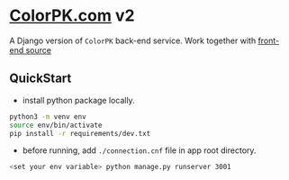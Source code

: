 # [ColorPK.com](https://www.colorpk.com) v2

A Django version of `ColorPK` back-end service. Work together with [front-end source](https://github.com/im6/vp2-ui)

## QuickStart

* install python package locally.

```sh
python3 -m venv env
source env/bin/activate
pip install -r requirements/dev.txt
```

* before running, add `./connection.cnf` file in app root directory.

```sh
<set your env variable> python manage.py runserver 3001
```
